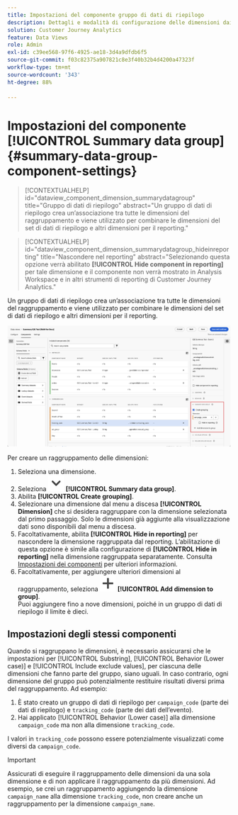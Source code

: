 ```yaml
---
title: Impostazioni del componente gruppo di dati di riepilogo
description: Dettagli e modalità di configurazione delle dimensioni dai set di dati per fare in modo che tu possa creare rapporti in modo corretto sui dati di riepilogo.
solution: Customer Journey Analytics
feature: Data Views
role: Admin
exl-id: c39ee568-97f6-4925-ae18-3d4a9dfdb6f5
source-git-commit: f03c82375a907821c8e3f40b32b4d4200a47323f
workflow-type: tm+mt
source-wordcount: '343'
ht-degree: 88%

---
```


# Impostazioni del componente [!UICONTROL Summary data group] {#summary-data-group-component-settings}

<!-- markdownlint-disable MD034 -->

>[!CONTEXTUALHELP]
>id="dataview_component_dimension_summarydatagroup"
>title="Gruppo di dati di riepilogo"
>abstract="Un gruppo di dati di riepilogo crea un’associazione tra tutte le dimensioni del raggruppamento e viene utilizzato per combinare le dimensioni del set di dati di riepilogo e altri dimensioni per il reporting."

<!-- markdownlint-enable MD034 -->

<!-- markdownlint-disable MD034 -->

>[!CONTEXTUALHELP]
>id="dataview_component_dimension_summarydatagroup_hideinreporting"
>title="Nascondere nel reporting"
>abstract="Selezionando questa opzione verrà abilitato **[!UICONTROL Hide component in reporting]** per tale dimensione e il componente non verrà mostrato in Analysis Workspace e in altri strumenti di reporting di Customer Journey Analytics."

<!-- markdownlint-enable MD034 -->



Un gruppo di dati di riepilogo crea un’associazione tra tutte le dimensioni del raggruppamento e viene utilizzato per combinare le dimensioni del set di dati di riepilogo e altri dimensioni per il reporting.

![Impostazioni del componente gruppo di dati di riepilogo](/help/data-views/assets/summary-data-group.png)

Per creare un raggruppamento delle dimensioni:

1. Seleziona una dimensione.
1. Seleziona ![ChevronDown](/help/assets/icons/ChevronDown.svg) **[!UICONTROL Summary data group]**.
1. Abilita **[!UICONTROL Create grouping]**.
1. Selezionare una dimensione dal menu a discesa **[!UICONTROL Dimension]** che si desidera raggruppare con la dimensione selezionata dal primo passaggio. Solo le dimensioni già aggiunte alla visualizzazione dati sono disponibili dal menu a discesa.
1. Facoltativamente, abilita **[!UICONTROL Hide in reporting]** per nascondere la dimensione raggruppata dal reporting. L’abilitazione di questa opzione è simile alla configurazione di **[!UICONTROL Hide in reporting]** nella dimensione raggruppata separatamente. Consulta [Impostazioni dei componenti](overview.md) per ulteriori informazioni.
1. Facoltativamente, per aggiungere ulteriori dimensioni al raggruppamento, seleziona ![Aggiungi](/help/assets/icons/Add.svg) **[!UICONTROL Add dimension to group]**.<br/>Puoi aggiungere fino a nove dimensioni, poiché in un gruppo di dati di riepilogo il limite è dieci.

## Impostazioni degli stessi componenti

Quando si raggruppano le dimensioni, è necessario assicurarsi che le impostazioni per [!UICONTROL Substring], [!UICONTROL Behavior (Lower case)] e [!UICONTROL Include exclude values], per ciascuna delle dimensioni che fanno parte del gruppo, siano uguali. In caso contrario, ogni dimensione del gruppo può potenzialmente restituire risultati diversi prima del raggruppamento.
Ad esempio:

1. È stato creato un gruppo di dati di riepilogo per `campaign_code` (parte dei dati di riepilogo) e `tracking_code` (parte dei dati dell’evento).
1. Hai applicato [!UICONTROL Behavior (Lower case)] alla dimensione `campaign_code` ma non alla dimensione `tracking_code`.

I valori in `tracking_code` possono essere potenzialmente visualizzati come diversi da `campaign_code`.

>[!IMPORTANT]
>
>Assicurati di eseguire il raggruppamento delle dimensioni da una sola dimensione e di non applicare il raggruppamento da più dimensioni. Ad esempio, se crei un raggruppamento aggiungendo la dimensione `campaign_name` alla dimensione `tracking_code`, non creare anche un raggruppamento per la dimensione `campaign_name`.
>
